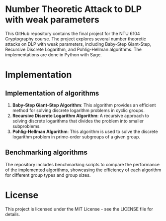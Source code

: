 # Number Theoretic Attack to DLP with weak parameters 

This GitHub repository contains the final project for the NTU 6104 Cryptography course. The project explores several number theoretic attacks on DLP with weak parameters, including Baby-Step Giant-Step, Recursive Discrete Logarithm, and Pohlig-Hellman algorithms. The implementations are done in Python with Sage. 

# Implementation

## Implementation of algorithms
1. **Baby-Step Giant-Step Algorithm**: This algorithm provides an efficient method for solving discrete logarithm problems in cyclic groups.
2. **Recursive Discrete Logarithm Algorithm**: A recursive approach to solving discrete logarithms that divides the problem into smaller subproblems.
3. **Pohlig-Hellman Algorithm**: This algorithm is used to solve the discrete logarithm problem in prime-order subgroups of a given group.

## Benchmarking algorithms
The repository includes benchmarking scripts to compare the performance of the implemented algorithms, showcasing the efficiency of each algorithm for different group types and group sizes.

# License
This project is licensed under the MIT License - see the LICENSE file for details.
